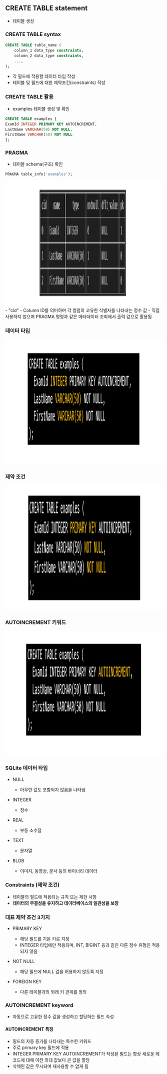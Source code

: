 ## CREATE TABLE statement
- 테이블 생성

### CREATE TABLE syntax
~~~SQL
CREATE TABLE table_name (
    column_1 data_type constraints,
    column_2 data_type constraints,
    ...,
);
~~~
- 각 필드에 적용할 데이터 타입 작성
- 테이블 및 필드에 대한 제약조건(constraints) 작성

### CREATE TABLE 활용
- examples 테이블 생성 및 확인
~~~SQL
CREATE TABLE examples {
ExamId INTEGER PRIMARY KEY AUTOINCREMENT,
LastName VARCHAR(50) NOT NULL,
FirstName VARCHAR(50) NOT NULL
};
~~~

### PRAGMA
- 테이블 schema(구조) 확인
~~~SQL
PRAGMA table_info('examples');
~~~
<img src="images/image_1.png" width="600" height="400">
- "cid"
  - Column ID를 의미하며 각 컬럼의 고유한 식별자를 나타내는 정수 값
  - 직접 사용하지 않으며 PRAGMA 명령과 같은 메타데이터 조회에서 출력 값으로 활용됨
  
### 데이터 타입
<img src="images/image_2.png" width="600" height="400">

### 제약 조건
<img src="images/image_3.png" width="600" height="400">

### AUTOINCREMENT 키워드
<img src="images/image_4.png" width="600" height="400">

### SQLite 데이터 타입
- NULL
  - 아무런 값도 포함되지 않음을 나타냄

- INTEGER
  - 정수

- REAL
  - 부동 소수점

- TEXT
  - 문자열

- BLOB
  - 이미지, 동영상, 문서 등의 바이너리 데이터

### Constraints (제약 조건)
- 테이블의 필드에 적용되는 규칙 또는 제한 사항
- <strong>데이터의 무결성을 유지하고 데이터베이스의 일관성을 보장</strong>

### 대표 제약 조건 3가지
- PRIMARY KEY
  - 해당 필드를 기본 키로 지정
  - INTEGER 타입에만 적용되며, INT, BIGINT 등과 같은 다른 정수 유형은 적용되지 않음

- NOT NULL
  - 해당 필드에 NULL 값을 허용하지 않도록 지정

- FOREIGN KEY
  - 다른 테이블과의 외래 키 관계를 정의

### AUTOINCREMENT keyword
- 자동으로 고유한 정수 값을 생성하고 할당하는 필드 속성

#### AUTOINCREMENT 특징
- 필드의 자동 증가를 나타내는 특수한 키워드
- 주로 primary key 필드에 적용
- INTEGER PRIMARY KEY AUTOINCREMENT가 작성된 필드는 항상 새로운 레코드에 대해 이전 최대 값보다 큰 값을 할당
- 삭제된 값은 무시되며 재사용할 수 없게 됨

